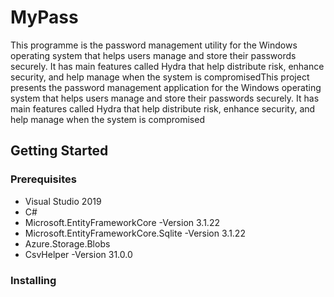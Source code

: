 # MyPass
This programme is the password management utility for the Windows operating system that helps users manage and store their passwords securely. It has main features called Hydra that help distribute risk, enhance security, and help manage when the system is compromisedThis project presents the password management application for the Windows operating system that helps users manage and store their passwords securely. It has main features called Hydra that help distribute risk, enhance security, and help manage when the system is compromised
## Getting Started
### Prerequisites
* Visual Studio 2019
* C#
* Microsoft.EntityFrameworkCore -Version 3.1.22
* Microsoft.EntityFrameworkCore.Sqlite -Version 3.1.22
* Azure.Storage.Blobs
* CsvHelper -Version 31.0.0
### Installing
